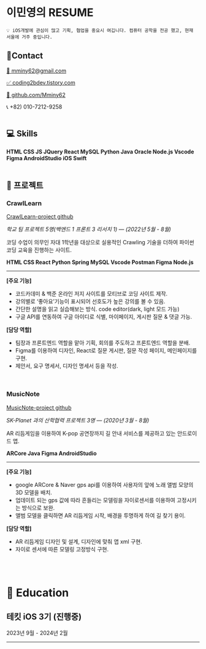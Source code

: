 # 이민영의 RESUME
```
💡 iOS개발에 관심이 많고 기획, 협업을 중요시 여깁니다. 컴퓨터 공학을 전공 했고, 현재 서울에 거주 중입니다.
```
## 📱Contact

[📧 mminy62@gmail.com](mailto:mminy62@gmail.com)

[✅ coding2bdev.tistory.com](https://coding2bdev.tistory.com/)

[👾 github.com/Mminy62](https://github.com/mminy62)

📞 +82) 010-7212-9258  
<br>
## 💻 Skills

**HTML  CSS  JS  JQuery React  MySQL  Python  Java  Oracle  Node.js  Vscode  Figma  AndroidStudio    iOS    Swift** 
<br><br>

## 📃 프로젝트

### CrawlLearn 
[CrawlLearn-project github](https://github.com/Mminy62/2022spring_41class_team2)

_학교 팀 프로젝트 5명(백엔드 1 프론트 3 리서치 1) — (2022년 5월 - 8월)_

코딩 수업이 의무인 자대 1학년을 대상으로 실용적인 Crawling 기술을 더하여 파이썬 코딩 교육을 진행하는 사이트.

**HTML CSS React Python Spring MySQL Vscode Postman Figma Node.js**

---

**[주요 기능]**

- 코드카데미 & 백준 온라인 저지 사이트를 모티브로 코딩 사이트 제작.
- 강의별로 ‘좋아요’기능이 표시되어 선호도가 높은 강의를 볼 수 있음.
- 간단한 설명을 읽고 실습해보는 방식. code editor(dark, light 모드 가능)
- 구글 API를 연동하여 구글 아이디로 식별, 마이페이지, 게시판 질문 & 댓글 가능.

**[담당 역할]**

- 팀장과 프론트엔드 역할을 맡아 기획, 회의를 주도하고 프론트엔드 역할을 분배.
- Figma를 이용하여 디자인, React로 질문 게시판, 질문 작성 페이지, 메인페이지를 구현.
- 제안서, 요구 명세서, 디자인 명세서 등을 작성.

<br>

### MusicNote
[MusicNote-project github](https://github.com/Mminy62/MusicNote2)

_SK-Planet 과의 산학협력 프로젝트 3명 — (2020년 3월 - 8월)_

 AR 리듬게임을 이용하여 K-pop 공연장까지 길 안내 서비스를 제공하고 있는 안드로이드 앱.

**ARCore Java Figma AndroidStudio**

---

**[주요 기능]**

- google ARCore & Naver gps api를 이용하여 사용자의 앞에 노래 앨범 모양의 3D 모델을 배치.
- 업데이트 되는 gps 값에 따라 흔들리는 모델링을 자이로센서를 이용하여 고정시키는 방식으로 보완.
- 앨범 모델을 클릭하면 AR 리듬게임 시작, 배경을 투명하게 하여 길 찾기 용이.

**[담당 역할]**

- AR 리듬게임 디자인 및 설계, 디자인에 맞춰 앱 xml 구현.
- 자이로 센서에 따른 모델링 고정방식 구현.


<br><br>
# 🏫 Education

## 테킷 iOS 3기 (진행중)
2023년 9월 - 2024년 2월

---
